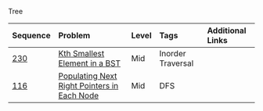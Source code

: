 Tree

| Sequence | Problem | Level | Tags | Additional Links |
| :--- | :--- | :--- | :--- | :--- |
| [230](https://leetcode.com/problems/kth-smallest-element-in-a-bst/description/) | [Kth Smallest Element in a BST](https://legacy.gitbook.com/book/gretchency/leetcode/edit#/edit/master/kth-smallest-element-in-a-bst.md?_k=qtlf4n) | Mid | Inorder Traversal |  |
| [116](https://leetcode.com/problems/populating-next-right-pointers-in-each-node/description/) | [Populating Next Right Pointers in Each Node](https://legacy.gitbook.com/book/gretchency/leetcode/edit#/edit/master/populating-next-right-pointers-in-each-node.md?_k=q3cjmx) | Mid | DFS |  |




